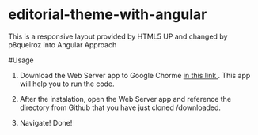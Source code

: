# editorial-theme-with-angular
This is a responsive layout provided by HTML5 UP and changed by p8queiroz into Angular Approach

#Usage

1. Download the Web Server app to Google Chorme <a href="https://chrome.google.com/webstore/detail/web-server-for-chrome/ofhbbkphhbklhfoeikjpcbhemlocgigb?utm_source=chrome-ntp-icon" target="_blank"> in this link </a>. This app will help you to run the code. 

2. After the instalation, open the Web Server app and reference the directory from Github that you have just cloned /downloaded.

3. Navigate! Done! 


 